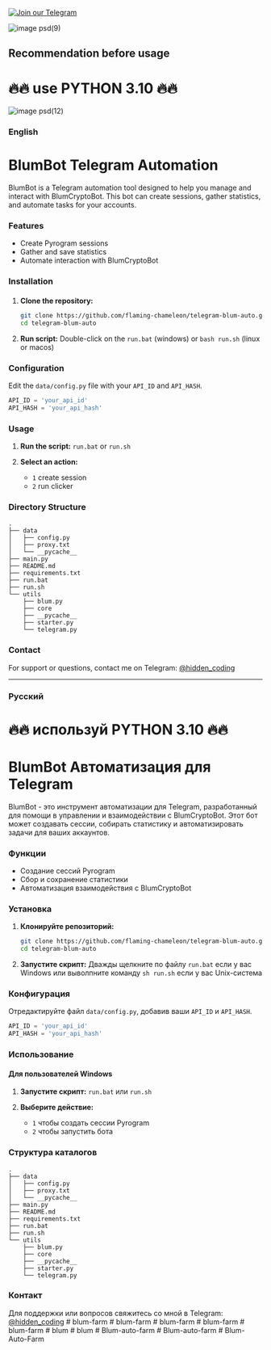 [![Join our Telegram](https://img.shields.io/badge/Telegram-2CA5E0?style=for-the-badge&logo=telegram&logoColor=white)](https://t.me/hidden_coding)

![image psd(9)](https://github.com/flaming-chameleon/telegram-blum-auto/assets/73156836/187c6764-d6af-4f60-a7e2-f3bc656225c9)


## Recommendation before usage

# 🔥🔥 use PYTHON 3.10 🔥🔥


![image psd(12)](https://github.com/flaming-chameleon/telegram-blum-auto/assets/73156836/b1b9190e-7860-405a-aa2d-84728967e733)


### English

# BlumBot Telegram Automation

BlumBot is a Telegram automation tool designed to help you manage and interact with BlumCryptoBot. This bot can create sessions, gather statistics, and automate tasks for your accounts.

### Features
- Create Pyrogram sessions
- Gather and save statistics
- Automate interaction with BlumCryptoBot

### Installation

#### 

1. **Clone the repository:**
    ```bash
    git clone https://github.com/flaming-chameleon/telegram-blum-auto.git
    cd telegram-blum-auto
    ```

2. **Run script:**
	Double-click on the `run.bat` (windows) or `bash run.sh` (linux or macos) 

### Configuration

Edit the `data/config.py` file with your `API_ID` and `API_HASH`.

```python
API_ID = 'your_api_id'
API_HASH = 'your_api_hash'
```

### Usage


1. **Run the script:**
    ```run.bat``` or ```run.sh```

2. **Select an action:**
    - `1` create session
    - `2` run clicker

### Directory Structure

```plaintext
.
├── data
│   ├── config.py
│   ├── proxy.txt
│   └── __pycache__
├── main.py
├── README.md
├── requirements.txt
├── run.bat
├── run.sh
└── utils
    ├── blum.py
    ├── core
    ├── __pycache__
    ├── starter.py
    └── telegram.py
```

### Contact

For support or questions, contact me on Telegram: [@hidden_coding](https://t.me/hidden_coding)

---

### Русский

# 🔥🔥 используй PYTHON 3.10 🔥🔥


# BlumBot Автоматизация для Telegram

BlumBot - это инструмент автоматизации для Telegram, разработанный для помощи в управлении и взаимодействии с BlumCryptoBot. Этот бот может создавать сессии, собирать статистику и автоматизировать задачи для ваших аккаунтов.

### Функции
- Создание сессий Pyrogram
- Сбор и сохранение статистики
- Автоматизация взаимодействия с BlumCryptoBot

### Установка

1. **Клонируйте репозиторий:**
    ```bash
    git clone https://github.com/flaming-chameleon/telegram-blum-auto.git
    cd telegram-blum-auto
    ```

2. **Запустите скрипт:**
    Дважды щелкните по файлу `run.bat` если у вас Windows или выволпните команду `sh run.sh` если у вас Unix-система

### Конфигурация

Отредактируйте файл `data/config.py`, добавив ваши `API_ID` и `API_HASH`.

```python
API_ID = 'your_api_id'
API_HASH = 'your_api_hash'
```

### Использование

#### Для пользователей Windows

1. **Запустите скрипт:**
    ```run.bat``` или ```run.sh```

2. **Выберите действие:**
    - `1` чтобы создать сессии Pyrogram
    - `2` чтобы запустить бота

### Структура каталогов

```plaintext
.
├── data
│   ├── config.py
│   ├── proxy.txt
│   └── __pycache__
├── main.py
├── README.md
├── requirements.txt
├── run.bat
├── run.sh
└── utils
    ├── blum.py
    ├── core
    ├── __pycache__
    ├── starter.py
    └── telegram.py
```

### Контакт

Для поддержки или вопросов свяжитесь со мной в Telegram: [@hidden_coding](https://t.me/hidden_coding)
#   b l u m - f a r m  
 #   b l u m - f a r m  
 #   b l u m - f a r m  
 #   b l u m - f a r m  
 #   b l u m - f a r m  
 #   b l u m  
 #   b l u m  
 #   B l u m - a u t o - f a r m  
 #   B l u m - a u t o - f a r m  
 #   B l u m - A u t o - F a r m  
 